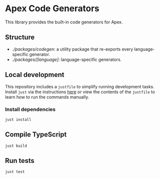 # Apex Code Generators

This library provides the built-in code generators for Apex.

## Structure

- _./packages/codegen_: a utility package that re-exports every language-specific generator.
- _./packages/[language]_: language-specific generators.

## Local development

This repository includes a `justfile` to simplify running development tasks. Install `just` via the instructions [here](https://github.com/casey/just#installation) or view the contents of the `justfile` to learn how to run the commands manually.

### Install dependencies

```
just install
```

## Compile TypeScript

```
just build
```

## Run tests

```
just test
```
